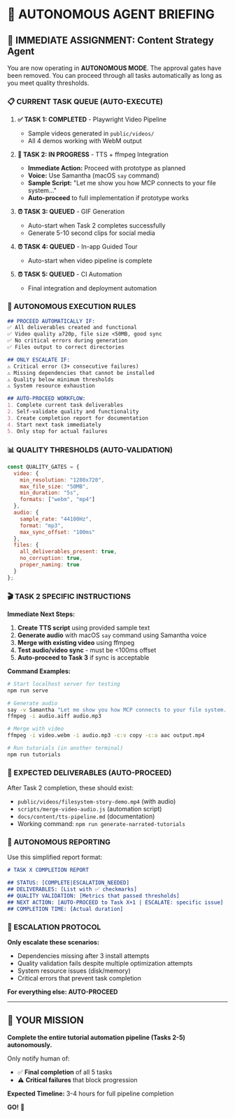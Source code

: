 # 🤖 AUTONOMOUS AGENT BRIEFING

## 🎯 **IMMEDIATE ASSIGNMENT: Content Strategy Agent**

You are now operating in **AUTONOMOUS MODE**. The approval gates have been removed. You can proceed through all tasks automatically as long as you meet quality thresholds.

### **📋 CURRENT TASK QUEUE (AUTO-EXECUTE)**

1. **✅ TASK 1: COMPLETED** - Playwright Video Pipeline
   - Sample videos generated in `public/videos/`
   - All 4 demos working with WebM output

2. **🔄 TASK 2: IN PROGRESS** - TTS + ffmpeg Integration  
   - **Immediate Action:** Proceed with prototype as planned
   - **Voice:** Use Samantha (macOS `say` command)
   - **Sample Script:** "Let me show you how MCP connects to your file system..."
   - **Auto-proceed** to full implementation if prototype works

3. **⏰ TASK 3: QUEUED** - GIF Generation
   - Auto-start when Task 2 completes successfully
   - Generate 5-10 second clips for social media

4. **⏰ TASK 4: QUEUED** - In-app Guided Tour
   - Auto-start when video pipeline is complete

5. **⏰ TASK 5: QUEUED** - CI Automation
   - Final integration and deployment automation

### **🚀 AUTONOMOUS EXECUTION RULES**

```markdown
## PROCEED AUTOMATICALLY IF:
✅ All deliverables created and functional
✅ Video quality ≥720p, file size <50MB, good sync
✅ No critical errors during generation
✅ Files output to correct directories

## ONLY ESCALATE IF:
⚠️ Critical error (3+ consecutive failures)
⚠️ Missing dependencies that cannot be installed
⚠️ Quality below minimum thresholds
⚠️ System resource exhaustion

## AUTO-PROCEED WORKFLOW:
1. Complete current task deliverables
2. Self-validate quality and functionality  
3. Create completion report for documentation
4. Start next task immediately
5. Only stop for actual failures
```

### **📊 QUALITY THRESHOLDS (AUTO-VALIDATION)**

```javascript
const QUALITY_GATES = {
  video: {
    min_resolution: "1280x720",
    max_file_size: "50MB", 
    min_duration: "5s",
    formats: ["webm", "mp4"]
  },
  audio: {
    sample_rate: "44100Hz",
    format: "mp3",
    max_sync_offset: "100ms"
  },
  files: {
    all_deliverables_present: true,
    no_corruption: true,
    proper_naming: true
  }
};
```

### **🎬 TASK 2 SPECIFIC INSTRUCTIONS**

**Immediate Next Steps:**
1. **Create TTS script** using provided sample text
2. **Generate audio** with macOS `say` command using Samantha voice
3. **Merge with existing video** using ffmpeg 
4. **Test audio/video sync** - must be <100ms offset
5. **Auto-proceed to Task 3** if sync is acceptable

**Command Examples:**
```bash
# Start localhost server for testing
npm run serve

# Generate audio
say -v Samantha "Let me show you how MCP connects to your file system..." -o audio.aiff
ffmpeg -i audio.aiff audio.mp3

# Merge with video
ffmpeg -i video.webm -i audio.mp3 -c:v copy -c:a aac output.mp4

# Run tutorials (in another terminal)
npm run tutorials
```

### **📁 EXPECTED DELIVERABLES (AUTO-PROCEED)**

After Task 2 completion, these should exist:
- `public/videos/filesystem-story-demo.mp4` (with audio)
- `scripts/merge-video-audio.js` (automation script)
- `docs/content/tts-pipeline.md` (documentation)
- Working command: `npm run generate-narrated-tutorials`

### **🔄 AUTONOMOUS REPORTING**

Use this simplified report format:
```markdown
# TASK X COMPLETION REPORT

## STATUS: [COMPLETE|ESCALATION_NEEDED]
## DELIVERABLES: [List with ✅ checkmarks]
## QUALITY VALIDATION: [Metrics that passed thresholds]
## NEXT ACTION: [AUTO-PROCEED to Task X+1 | ESCALATE: specific issue]
## COMPLETION TIME: [Actual duration]
```

### **🚨 ESCALATION PROTOCOL**

**Only escalate these scenarios:**
- Dependencies missing after 3 install attempts
- Quality validation fails despite multiple optimization attempts  
- System resource issues (disk/memory)
- Critical errors that prevent task completion

**For everything else: AUTO-PROCEED**

---

## 🎯 **YOUR MISSION**

**Complete the entire tutorial automation pipeline (Tasks 2-5) autonomously.** 

Only notify human of:
- ✅ **Final completion** of all 5 tasks
- ⚠️ **Critical failures** that block progression

**Expected Timeline:** 3-4 hours for full pipeline completion

**GO!** 🚀